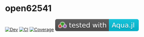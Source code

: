 # open62541

[![Dev](https://img.shields.io/badge/docs-dev-blue.svg)](https://martinkosch.github.io/open62541.jl/dev)
[![CI](https://github.com/martinkosch/open62541.jl/actions/workflows/CI.yml/badge.svg)](https://github.com/martinkosch/open62541.jl/actions/workflows/CI.yml)
[![Coverage](https://codecov.io/gh/martinkosch/open62541.jl/branch/main/graph/badge.svg)](https://codecov.io/gh/martinkosch/open62541.jl)
[![Aqua QA](https://raw.githubusercontent.com/JuliaTesting/Aqua.jl/master/badge.svg)](https://github.com/JuliaTesting/Aqua.jl)
